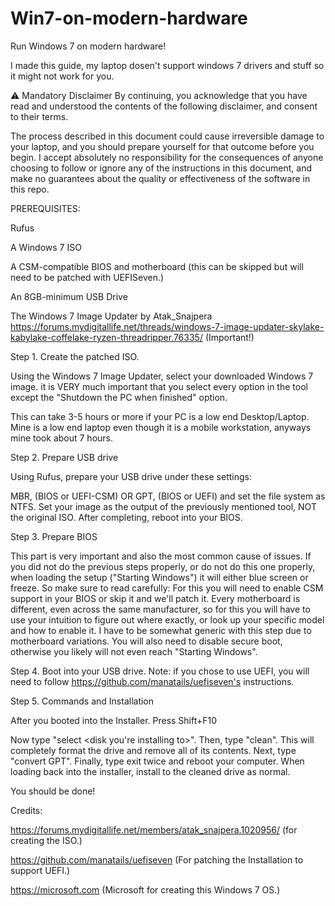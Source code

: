# Win7-on-modern-hardware
Run Windows 7 on modern hardware!

I made this guide, my laptop dosen't support windows 7 drivers and stuff so it might not work for you.

⚠️ Mandatory Disclaimer By continuing, you acknowledge that you have read and understood the contents of the following disclaimer, and consent to their terms.

The process described in this document could cause irreversible damage to your laptop, and you should prepare yourself for that outcome before you begin. I accept absolutely no responsibility for the consequences of anyone choosing to follow or ignore any of the instructions in this document, and make no guarantees about the quality or effectiveness of the software in this repo.

PREREQUISITES:

Rufus

A Windows 7 ISO

A CSM-compatible BIOS and motherboard (this can be skipped but will need to be patched with UEFISeven.)

An 8GB-minimum USB Drive

The Windows 7 Image Updater by Atak_Snajpera https://forums.mydigitallife.net/threads/windows-7-image-updater-skylake-kabylake-coffelake-ryzen-threadripper.76335/ (Important!)

Step 1. Create the patched ISO.

Using the Windows 7 Image Updater, select your downloaded Windows 7 image. it is VERY much important that you select every option in the tool except the "Shutdown the PC when finished" option.

This can take 3-5 hours or more if your PC is a low end Desktop/Laptop. Mine is a low end laptop even though it is a mobile workstation, anyways mine took about 7 hours.

Step 2. Prepare USB drive

Using Rufus, prepare your USB drive under these settings:

MBR, (BIOS or UEFI-CSM) OR GPT, (BIOS or UEFI)  and set the file system as NTFS. Set your image as the output of the previously mentioned tool, NOT the original ISO. After completing, reboot into your BIOS.

Step 3. Prepare BIOS

This part is very important and also the most common cause of issues. If you did not do the previous steps properly, or do not do this one properly, when loading the setup ("Starting Windows") it will either blue screen or freeze. So make sure to read carefully: For this you will need to enable CSM support in your BIOS or skip it and we'll patch it. 
Every motherboard is different, even across the same manufacturer, so for this you will have to use your intuition to figure out where exactly, or look up your specific model and how to enable it. 
I have to be somewhat generic with this step due to motherboard variations. You will also need to disable secure boot, otherwise you likely will not even reach "Starting Windows".

Step 4. Boot into your USB drive. Note: if you chose to use UEFI, you will need to follow https://github.com/manatails/uefiseven's instructions.

Step 5. Commands and Installation

After you booted into the Installer. Press Shift+F10

Now type "select <disk you're installing to>". Then, type "clean". This will completely format the drive and remove all of its contents. Next, type "convert GPT". Finally, type exit twice and reboot your computer.
When loading back into the installer, install to the cleaned drive as normal.

You should be done!

Credits: 

https://forums.mydigitallife.net/members/atak_snajpera.1020956/ (for creating the ISO.)

https://github.com/manatails/uefiseven (For patching the Installation to support UEFI.)

https://microsoft.com  (Microsoft for creating this Windows 7 OS.)
